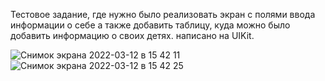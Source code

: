 Тестовое задание, где нужно было реализовать экран с полями ввода информации о себе а также добавить таблицу, куда можно было добавить информацию о своих детях. 
написано на UIKit. 

![Снимок экрана 2022-03-12 в 15 42 11](https://user-images.githubusercontent.com/88937180/158012909-96260aae-0450-40cc-ab03-104515b63e10.png)
![Снимок экрана 2022-03-12 в 15 42 25](https://user-images.githubusercontent.com/88937180/158012915-4788e556-ada3-410e-85b5-7a4e3876b1ac.png)
